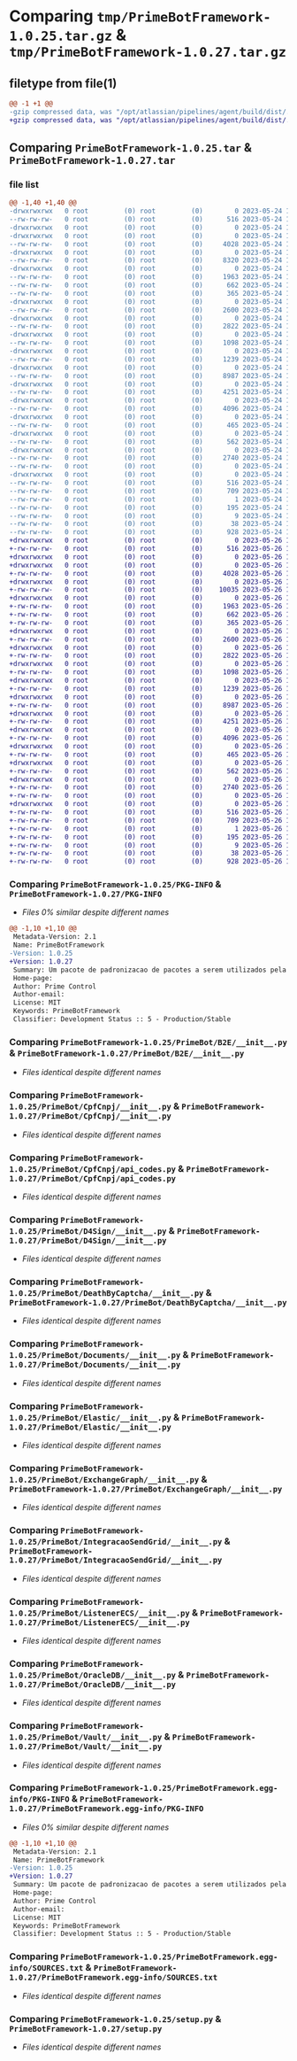 # Comparing `tmp/PrimeBotFramework-1.0.25.tar.gz` & `tmp/PrimeBotFramework-1.0.27.tar.gz`

## filetype from file(1)

```diff
@@ -1 +1 @@
-gzip compressed data, was "/opt/atlassian/pipelines/agent/build/dist/.tmp-f4z3cnjz/PrimeBotFramework-1.0.25.tar", last modified: Wed May 24 17:27:23 2023, max compression
+gzip compressed data, was "/opt/atlassian/pipelines/agent/build/dist/.tmp-yvgw175j/PrimeBotFramework-1.0.27.tar", last modified: Fri May 26 16:58:57 2023, max compression
```

## Comparing `PrimeBotFramework-1.0.25.tar` & `PrimeBotFramework-1.0.27.tar`

### file list

```diff
@@ -1,40 +1,40 @@
-drwxrwxrwx   0 root         (0) root         (0)        0 2023-05-24 17:27:23.027807 PrimeBotFramework-1.0.25/
--rw-rw-rw-   0 root         (0) root         (0)      516 2023-05-24 17:27:23.031807 PrimeBotFramework-1.0.25/PKG-INFO
-drwxrwxrwx   0 root         (0) root         (0)        0 2023-05-24 17:27:23.027807 PrimeBotFramework-1.0.25/PrimeBot/
-drwxrwxrwx   0 root         (0) root         (0)        0 2023-05-24 17:27:23.027807 PrimeBotFramework-1.0.25/PrimeBot/B2E/
--rw-rw-rw-   0 root         (0) root         (0)     4028 2023-05-24 17:27:12.000000 PrimeBotFramework-1.0.25/PrimeBot/B2E/__init__.py
-drwxrwxrwx   0 root         (0) root         (0)        0 2023-05-24 17:27:23.027807 PrimeBotFramework-1.0.25/PrimeBot/Cnab750V1/
--rw-rw-rw-   0 root         (0) root         (0)     8320 2023-05-24 17:27:12.000000 PrimeBotFramework-1.0.25/PrimeBot/Cnab750V1/__init__.py
-drwxrwxrwx   0 root         (0) root         (0)        0 2023-05-24 17:27:23.027807 PrimeBotFramework-1.0.25/PrimeBot/CpfCnpj/
--rw-rw-rw-   0 root         (0) root         (0)     1963 2023-05-24 17:27:12.000000 PrimeBotFramework-1.0.25/PrimeBot/CpfCnpj/__init__.py
--rw-rw-rw-   0 root         (0) root         (0)      662 2023-05-24 17:27:12.000000 PrimeBotFramework-1.0.25/PrimeBot/CpfCnpj/api_codes.py
--rw-rw-rw-   0 root         (0) root         (0)      365 2023-05-24 17:27:12.000000 PrimeBotFramework-1.0.25/PrimeBot/CpfCnpj/model.py
-drwxrwxrwx   0 root         (0) root         (0)        0 2023-05-24 17:27:23.027807 PrimeBotFramework-1.0.25/PrimeBot/D4Sign/
--rw-rw-rw-   0 root         (0) root         (0)     2600 2023-05-24 17:27:12.000000 PrimeBotFramework-1.0.25/PrimeBot/D4Sign/__init__.py
-drwxrwxrwx   0 root         (0) root         (0)        0 2023-05-24 17:27:23.027807 PrimeBotFramework-1.0.25/PrimeBot/DeathByCaptcha/
--rw-rw-rw-   0 root         (0) root         (0)     2822 2023-05-24 17:27:12.000000 PrimeBotFramework-1.0.25/PrimeBot/DeathByCaptcha/__init__.py
-drwxrwxrwx   0 root         (0) root         (0)        0 2023-05-24 17:27:23.027807 PrimeBotFramework-1.0.25/PrimeBot/Documents/
--rw-rw-rw-   0 root         (0) root         (0)     1098 2023-05-24 17:27:12.000000 PrimeBotFramework-1.0.25/PrimeBot/Documents/__init__.py
-drwxrwxrwx   0 root         (0) root         (0)        0 2023-05-24 17:27:23.027807 PrimeBotFramework-1.0.25/PrimeBot/Elastic/
--rw-rw-rw-   0 root         (0) root         (0)     1239 2023-05-24 17:27:12.000000 PrimeBotFramework-1.0.25/PrimeBot/Elastic/__init__.py
-drwxrwxrwx   0 root         (0) root         (0)        0 2023-05-24 17:27:23.027807 PrimeBotFramework-1.0.25/PrimeBot/ExchangeGraph/
--rw-rw-rw-   0 root         (0) root         (0)     8987 2023-05-24 17:27:12.000000 PrimeBotFramework-1.0.25/PrimeBot/ExchangeGraph/__init__.py
-drwxrwxrwx   0 root         (0) root         (0)        0 2023-05-24 17:27:23.027807 PrimeBotFramework-1.0.25/PrimeBot/IntegracaoSendGrid/
--rw-rw-rw-   0 root         (0) root         (0)     4251 2023-05-24 17:27:12.000000 PrimeBotFramework-1.0.25/PrimeBot/IntegracaoSendGrid/__init__.py
-drwxrwxrwx   0 root         (0) root         (0)        0 2023-05-24 17:27:23.027807 PrimeBotFramework-1.0.25/PrimeBot/ListenerECS/
--rw-rw-rw-   0 root         (0) root         (0)     4096 2023-05-24 17:27:12.000000 PrimeBotFramework-1.0.25/PrimeBot/ListenerECS/__init__.py
-drwxrwxrwx   0 root         (0) root         (0)        0 2023-05-24 17:27:23.027807 PrimeBotFramework-1.0.25/PrimeBot/Mongo/
--rw-rw-rw-   0 root         (0) root         (0)      465 2023-05-24 17:27:12.000000 PrimeBotFramework-1.0.25/PrimeBot/Mongo/__init__.py
-drwxrwxrwx   0 root         (0) root         (0)        0 2023-05-24 17:27:23.027807 PrimeBotFramework-1.0.25/PrimeBot/OracleDB/
--rw-rw-rw-   0 root         (0) root         (0)      562 2023-05-24 17:27:12.000000 PrimeBotFramework-1.0.25/PrimeBot/OracleDB/__init__.py
-drwxrwxrwx   0 root         (0) root         (0)        0 2023-05-24 17:27:23.027807 PrimeBotFramework-1.0.25/PrimeBot/Vault/
--rw-rw-rw-   0 root         (0) root         (0)     2740 2023-05-24 17:27:12.000000 PrimeBotFramework-1.0.25/PrimeBot/Vault/__init__.py
--rw-rw-rw-   0 root         (0) root         (0)        0 2023-05-24 17:27:12.000000 PrimeBotFramework-1.0.25/PrimeBot/__init__.py
-drwxrwxrwx   0 root         (0) root         (0)        0 2023-05-24 17:27:23.027807 PrimeBotFramework-1.0.25/PrimeBotFramework.egg-info/
--rw-rw-rw-   0 root         (0) root         (0)      516 2023-05-24 17:27:22.000000 PrimeBotFramework-1.0.25/PrimeBotFramework.egg-info/PKG-INFO
--rw-rw-rw-   0 root         (0) root         (0)      709 2023-05-24 17:27:23.000000 PrimeBotFramework-1.0.25/PrimeBotFramework.egg-info/SOURCES.txt
--rw-rw-rw-   0 root         (0) root         (0)        1 2023-05-24 17:27:22.000000 PrimeBotFramework-1.0.25/PrimeBotFramework.egg-info/dependency_links.txt
--rw-rw-rw-   0 root         (0) root         (0)      195 2023-05-24 17:27:22.000000 PrimeBotFramework-1.0.25/PrimeBotFramework.egg-info/requires.txt
--rw-rw-rw-   0 root         (0) root         (0)        9 2023-05-24 17:27:22.000000 PrimeBotFramework-1.0.25/PrimeBotFramework.egg-info/top_level.txt
--rw-rw-rw-   0 root         (0) root         (0)       38 2023-05-24 17:27:23.031807 PrimeBotFramework-1.0.25/setup.cfg
--rw-rw-rw-   0 root         (0) root         (0)      928 2023-05-24 17:27:12.000000 PrimeBotFramework-1.0.25/setup.py
+drwxrwxrwx   0 root         (0) root         (0)        0 2023-05-26 16:58:57.006805 PrimeBotFramework-1.0.27/
+-rw-rw-rw-   0 root         (0) root         (0)      516 2023-05-26 16:58:57.010805 PrimeBotFramework-1.0.27/PKG-INFO
+drwxrwxrwx   0 root         (0) root         (0)        0 2023-05-26 16:58:57.006805 PrimeBotFramework-1.0.27/PrimeBot/
+drwxrwxrwx   0 root         (0) root         (0)        0 2023-05-26 16:58:57.006805 PrimeBotFramework-1.0.27/PrimeBot/B2E/
+-rw-rw-rw-   0 root         (0) root         (0)     4028 2023-05-26 16:58:47.000000 PrimeBotFramework-1.0.27/PrimeBot/B2E/__init__.py
+drwxrwxrwx   0 root         (0) root         (0)        0 2023-05-26 16:58:57.006805 PrimeBotFramework-1.0.27/PrimeBot/Cnab750V1/
+-rw-rw-rw-   0 root         (0) root         (0)    10035 2023-05-26 16:58:47.000000 PrimeBotFramework-1.0.27/PrimeBot/Cnab750V1/__init__.py
+drwxrwxrwx   0 root         (0) root         (0)        0 2023-05-26 16:58:57.006805 PrimeBotFramework-1.0.27/PrimeBot/CpfCnpj/
+-rw-rw-rw-   0 root         (0) root         (0)     1963 2023-05-26 16:58:47.000000 PrimeBotFramework-1.0.27/PrimeBot/CpfCnpj/__init__.py
+-rw-rw-rw-   0 root         (0) root         (0)      662 2023-05-26 16:58:47.000000 PrimeBotFramework-1.0.27/PrimeBot/CpfCnpj/api_codes.py
+-rw-rw-rw-   0 root         (0) root         (0)      365 2023-05-26 16:58:47.000000 PrimeBotFramework-1.0.27/PrimeBot/CpfCnpj/model.py
+drwxrwxrwx   0 root         (0) root         (0)        0 2023-05-26 16:58:57.006805 PrimeBotFramework-1.0.27/PrimeBot/D4Sign/
+-rw-rw-rw-   0 root         (0) root         (0)     2600 2023-05-26 16:58:47.000000 PrimeBotFramework-1.0.27/PrimeBot/D4Sign/__init__.py
+drwxrwxrwx   0 root         (0) root         (0)        0 2023-05-26 16:58:57.006805 PrimeBotFramework-1.0.27/PrimeBot/DeathByCaptcha/
+-rw-rw-rw-   0 root         (0) root         (0)     2822 2023-05-26 16:58:47.000000 PrimeBotFramework-1.0.27/PrimeBot/DeathByCaptcha/__init__.py
+drwxrwxrwx   0 root         (0) root         (0)        0 2023-05-26 16:58:57.006805 PrimeBotFramework-1.0.27/PrimeBot/Documents/
+-rw-rw-rw-   0 root         (0) root         (0)     1098 2023-05-26 16:58:47.000000 PrimeBotFramework-1.0.27/PrimeBot/Documents/__init__.py
+drwxrwxrwx   0 root         (0) root         (0)        0 2023-05-26 16:58:57.006805 PrimeBotFramework-1.0.27/PrimeBot/Elastic/
+-rw-rw-rw-   0 root         (0) root         (0)     1239 2023-05-26 16:58:47.000000 PrimeBotFramework-1.0.27/PrimeBot/Elastic/__init__.py
+drwxrwxrwx   0 root         (0) root         (0)        0 2023-05-26 16:58:57.006805 PrimeBotFramework-1.0.27/PrimeBot/ExchangeGraph/
+-rw-rw-rw-   0 root         (0) root         (0)     8987 2023-05-26 16:58:47.000000 PrimeBotFramework-1.0.27/PrimeBot/ExchangeGraph/__init__.py
+drwxrwxrwx   0 root         (0) root         (0)        0 2023-05-26 16:58:57.006805 PrimeBotFramework-1.0.27/PrimeBot/IntegracaoSendGrid/
+-rw-rw-rw-   0 root         (0) root         (0)     4251 2023-05-26 16:58:47.000000 PrimeBotFramework-1.0.27/PrimeBot/IntegracaoSendGrid/__init__.py
+drwxrwxrwx   0 root         (0) root         (0)        0 2023-05-26 16:58:57.006805 PrimeBotFramework-1.0.27/PrimeBot/ListenerECS/
+-rw-rw-rw-   0 root         (0) root         (0)     4096 2023-05-26 16:58:47.000000 PrimeBotFramework-1.0.27/PrimeBot/ListenerECS/__init__.py
+drwxrwxrwx   0 root         (0) root         (0)        0 2023-05-26 16:58:57.006805 PrimeBotFramework-1.0.27/PrimeBot/Mongo/
+-rw-rw-rw-   0 root         (0) root         (0)      465 2023-05-26 16:58:47.000000 PrimeBotFramework-1.0.27/PrimeBot/Mongo/__init__.py
+drwxrwxrwx   0 root         (0) root         (0)        0 2023-05-26 16:58:57.006805 PrimeBotFramework-1.0.27/PrimeBot/OracleDB/
+-rw-rw-rw-   0 root         (0) root         (0)      562 2023-05-26 16:58:47.000000 PrimeBotFramework-1.0.27/PrimeBot/OracleDB/__init__.py
+drwxrwxrwx   0 root         (0) root         (0)        0 2023-05-26 16:58:57.006805 PrimeBotFramework-1.0.27/PrimeBot/Vault/
+-rw-rw-rw-   0 root         (0) root         (0)     2740 2023-05-26 16:58:47.000000 PrimeBotFramework-1.0.27/PrimeBot/Vault/__init__.py
+-rw-rw-rw-   0 root         (0) root         (0)        0 2023-05-26 16:58:47.000000 PrimeBotFramework-1.0.27/PrimeBot/__init__.py
+drwxrwxrwx   0 root         (0) root         (0)        0 2023-05-26 16:58:57.010805 PrimeBotFramework-1.0.27/PrimeBotFramework.egg-info/
+-rw-rw-rw-   0 root         (0) root         (0)      516 2023-05-26 16:58:56.000000 PrimeBotFramework-1.0.27/PrimeBotFramework.egg-info/PKG-INFO
+-rw-rw-rw-   0 root         (0) root         (0)      709 2023-05-26 16:58:57.000000 PrimeBotFramework-1.0.27/PrimeBotFramework.egg-info/SOURCES.txt
+-rw-rw-rw-   0 root         (0) root         (0)        1 2023-05-26 16:58:56.000000 PrimeBotFramework-1.0.27/PrimeBotFramework.egg-info/dependency_links.txt
+-rw-rw-rw-   0 root         (0) root         (0)      195 2023-05-26 16:58:56.000000 PrimeBotFramework-1.0.27/PrimeBotFramework.egg-info/requires.txt
+-rw-rw-rw-   0 root         (0) root         (0)        9 2023-05-26 16:58:56.000000 PrimeBotFramework-1.0.27/PrimeBotFramework.egg-info/top_level.txt
+-rw-rw-rw-   0 root         (0) root         (0)       38 2023-05-26 16:58:57.010805 PrimeBotFramework-1.0.27/setup.cfg
+-rw-rw-rw-   0 root         (0) root         (0)      928 2023-05-26 16:58:47.000000 PrimeBotFramework-1.0.27/setup.py
```

### Comparing `PrimeBotFramework-1.0.25/PKG-INFO` & `PrimeBotFramework-1.0.27/PKG-INFO`

 * *Files 0% similar despite different names*

```diff
@@ -1,10 +1,10 @@
 Metadata-Version: 2.1
 Name: PrimeBotFramework
-Version: 1.0.25
+Version: 1.0.27
 Summary: Um pacote de padronizacao de pacotes a serem utilizados pela Prime
 Home-page: 
 Author: Prime Control
 Author-email: 
 License: MIT
 Keywords: PrimeBotFramework
 Classifier: Development Status :: 5 - Production/Stable
```

### Comparing `PrimeBotFramework-1.0.25/PrimeBot/B2E/__init__.py` & `PrimeBotFramework-1.0.27/PrimeBot/B2E/__init__.py`

 * *Files identical despite different names*

### Comparing `PrimeBotFramework-1.0.25/PrimeBot/CpfCnpj/__init__.py` & `PrimeBotFramework-1.0.27/PrimeBot/CpfCnpj/__init__.py`

 * *Files identical despite different names*

### Comparing `PrimeBotFramework-1.0.25/PrimeBot/CpfCnpj/api_codes.py` & `PrimeBotFramework-1.0.27/PrimeBot/CpfCnpj/api_codes.py`

 * *Files identical despite different names*

### Comparing `PrimeBotFramework-1.0.25/PrimeBot/D4Sign/__init__.py` & `PrimeBotFramework-1.0.27/PrimeBot/D4Sign/__init__.py`

 * *Files identical despite different names*

### Comparing `PrimeBotFramework-1.0.25/PrimeBot/DeathByCaptcha/__init__.py` & `PrimeBotFramework-1.0.27/PrimeBot/DeathByCaptcha/__init__.py`

 * *Files identical despite different names*

### Comparing `PrimeBotFramework-1.0.25/PrimeBot/Documents/__init__.py` & `PrimeBotFramework-1.0.27/PrimeBot/Documents/__init__.py`

 * *Files identical despite different names*

### Comparing `PrimeBotFramework-1.0.25/PrimeBot/Elastic/__init__.py` & `PrimeBotFramework-1.0.27/PrimeBot/Elastic/__init__.py`

 * *Files identical despite different names*

### Comparing `PrimeBotFramework-1.0.25/PrimeBot/ExchangeGraph/__init__.py` & `PrimeBotFramework-1.0.27/PrimeBot/ExchangeGraph/__init__.py`

 * *Files identical despite different names*

### Comparing `PrimeBotFramework-1.0.25/PrimeBot/IntegracaoSendGrid/__init__.py` & `PrimeBotFramework-1.0.27/PrimeBot/IntegracaoSendGrid/__init__.py`

 * *Files identical despite different names*

### Comparing `PrimeBotFramework-1.0.25/PrimeBot/ListenerECS/__init__.py` & `PrimeBotFramework-1.0.27/PrimeBot/ListenerECS/__init__.py`

 * *Files identical despite different names*

### Comparing `PrimeBotFramework-1.0.25/PrimeBot/OracleDB/__init__.py` & `PrimeBotFramework-1.0.27/PrimeBot/OracleDB/__init__.py`

 * *Files identical despite different names*

### Comparing `PrimeBotFramework-1.0.25/PrimeBot/Vault/__init__.py` & `PrimeBotFramework-1.0.27/PrimeBot/Vault/__init__.py`

 * *Files identical despite different names*

### Comparing `PrimeBotFramework-1.0.25/PrimeBotFramework.egg-info/PKG-INFO` & `PrimeBotFramework-1.0.27/PrimeBotFramework.egg-info/PKG-INFO`

 * *Files 0% similar despite different names*

```diff
@@ -1,10 +1,10 @@
 Metadata-Version: 2.1
 Name: PrimeBotFramework
-Version: 1.0.25
+Version: 1.0.27
 Summary: Um pacote de padronizacao de pacotes a serem utilizados pela Prime
 Home-page: 
 Author: Prime Control
 Author-email: 
 License: MIT
 Keywords: PrimeBotFramework
 Classifier: Development Status :: 5 - Production/Stable
```

### Comparing `PrimeBotFramework-1.0.25/PrimeBotFramework.egg-info/SOURCES.txt` & `PrimeBotFramework-1.0.27/PrimeBotFramework.egg-info/SOURCES.txt`

 * *Files identical despite different names*

### Comparing `PrimeBotFramework-1.0.25/setup.py` & `PrimeBotFramework-1.0.27/setup.py`

 * *Files identical despite different names*

